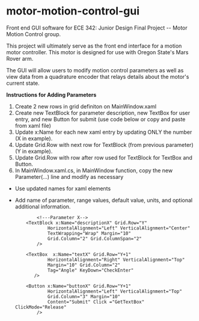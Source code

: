 # motor-motion-control-gui

Front end GUI software for ECE 342: Junior Design Final Project -- Motor Motion Control group.

This project will ultimately serve as the front end interface for a motion motor controller. This motor is designed for use with Oregon State's Mars Rover arm.

The GUI will allow users to modify motion control parameters as well as view data from a quadrature encoder that relays details about the motor's current state.

**Instructions for Adding Parameters**
1. Create 2 new rows in grid definiton on MainWindow.xaml
2. Create new TextBlock for parameter description, new TextBox for user entry, and new Button for submit (use code below or copy and paste from xaml file)
3. Update x:Name for each new xaml entry by updating ONLY the number (X in example).
4. Update Grid.Row with next row for TextBlock (from previous parameter) (Y in example).
5. Update Grid.Row with row after row used for TextBlock for TextBox and Button.
6. In MainWindow.xaml.cs, in MainWindow function, copy the new Parameter(...) line and modify as necessary
  - Use updated names for xaml elements
  - Add name of parameter, range values, default value, units, and optional additional information.

                <!---Parameter X-->
            <TextBlock x:Name="descriptionX" Grid.Row="Y"
                    HorizontalAlignment="Left" VerticalAlignment="Center" 
                    TextWrapping="Wrap" Margin="10" 
                    Grid.Column="2" Grid.ColumnSpan="2"
                />

            <TextBox  x:Name="textX" Grid.Row="Y+1"
                    HorizontalAlignment="Right" VerticalAlignment="Top"
                    Margin="10" Grid.Column="2"
                    Tag="Angle" KeyDown="CheckEnter"
               />

            <Button x:Name="buttonX" Grid.Row="Y+1"
                    HorizontalAlignment="Left" VerticalAlignment="Top"
                    Grid.Column="3" Margin="10" 
                    Content="Submit" Click ="GetTextBox" ClickMode="Release"
                />
